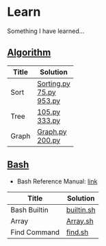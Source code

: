 # Learn
Something I have learned...

## [Algorithm](./algorithm/)
| Title | Solution |
| ----- | -------- |
| Sort  | [Sorting.py](./algorithm/Sort/Sorting.py)<br>[75.py](./algorithm/Sort/75.py)<br>[953.py](./algorithm/Sort/953.py)  |
| Tree  | [105.py](./algorithm/Tree/105.py)<br>[333.py](./algorithm/Tree/333.py)|
| Graph | [Graph.py](./algorithm/Graph/Graph.py)<br>[200.py](./algorithm/Graph/200.py)|

## [Bash](./bash/)
* Bash Reference Manual: [link](https://www.gnu.org/software/bash/manual/bash.html)

| Title      | Solution                      |
| -----      | --------                      | 
|Bash Builtin|[builtin.sh](./bash/builtin.sh)|
|Array       |[Array.sh](./bash/Array.sh)    |
|Find Command|[find.sh](./bash/find.sh)      |
